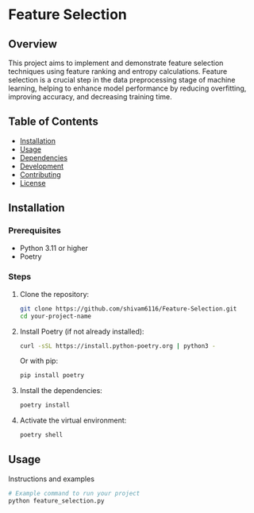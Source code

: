 # Feature Selection

## Overview

This project aims to implement and demonstrate feature selection techniques using feature ranking and entropy calculations. Feature selection is a crucial step in the data preprocessing stage of machine learning, helping to enhance model performance by reducing overfitting, improving accuracy, and decreasing training time.

## Table of Contents

- [Installation](#installation)
- [Usage](#usage)
- [Dependencies](#dependencies)
- [Development](#development)
- [Contributing](#contributing)
- [License](#license)

## Installation

### Prerequisites

- Python 3.11 or higher
- Poetry

### Steps

1. Clone the repository:

    ```sh
    git clone https://github.com/shivam6116/Feature-Selection.git
    cd your-project-name
    ```

2. Install Poetry (if not already installed):

    ```sh
    curl -sSL https://install.python-poetry.org | python3 -
    ```

    Or with pip:

    ```sh
    pip install poetry
    ```

3. Install the dependencies:

    ```sh
    poetry install
    ```

4. Activate the virtual environment:

    ```sh
    poetry shell
    ```

## Usage

 Instructions and examples 

```sh
# Example command to run your project
python feature_selection.py

